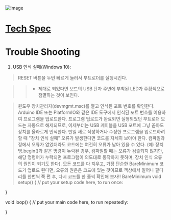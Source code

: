 ![image](https://user-images.githubusercontent.com/24539773/205570536-6a08cc6b-6b34-4fba-a817-5334299714a9.png)

# [Tech Spec](https://store-usa.arduino.cc/products/arduino-nano-33-iot)

# Trouble Shooting

1. USB 인식 실패(Windows 10):
> RESET 버튼을 두번 빠르게 눌러서 부트로더를 실행시킨다. 

>> - 제대로 되었다면 보드의 USB 단자 주변에 부착된 LED가 주황색으로 점멸하는 것이 보인다.
 
> 윈도우 장치관리자(devmgmt.msc)를 열고 인식된 포트 번호를 확인한다.
> Arduino IDE 또는 PlatformIO와 같은 IDE 도구에서 인식된 포트 번호를 이용하여 프로그램을 업로드한다.
> 프로그램 업로드가 완료되면 실행되었던 부트로더 모드는 자동으로 해제되므로, 이제부터는 USB 케이블을 USB 포트에 그냥 꼳아도 장치를 올라르게 인식한다. 
> 만일 새로 작성하거나 수정한 프로그램을 업로드하려 할 때 "장치 인식 실패" 오류가 발생한다면 코드를 자세히 보아야 한다. 컴파일과정에서 오류가 없었더라도 코드에는 여전히 오류가 남아 있을 수 있다. (예: 장치명.begin()과 같은 명령이 누락된 경우, 컴파일할 때는 오류가 검출되지 않지만, 해당 명령어가 누락되면 프로그램이 의도대로 동작하지 못하며, 장치 인식 오류의 원인이 되기도 한다). 모든 코드를 다 지우고, 가장 단순한 BareMinimum 코드가 업로드 된다면, 오류의 원은은 코드에 있는 것이므로 책상에서 일어나 팔다리를 한번씩 쭉 편 후, 다시 코드를 한 줄씩 확인해 보자!!
> BareMinimum
> void setup() {
  // put your setup code here, to run once:

}

void loop() {
  // put your main code here, to run repeatedly:

}
